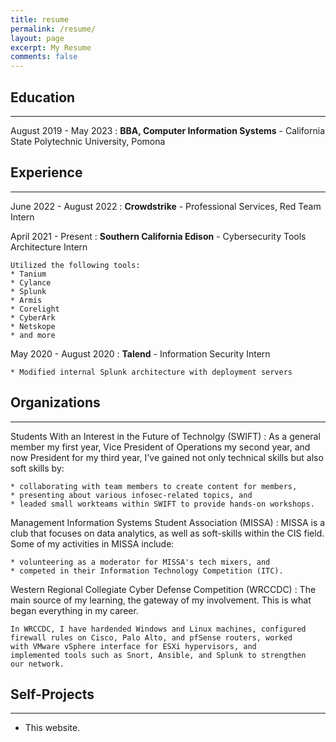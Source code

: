 ```yaml
---
title: resume
permalink: /resume/
layout: page
excerpt: My Resume
comments: false
---
```

Education
---------
<hr>

August 2019 - May 2023
:   **BBA, Computer Information Systems** - California State Polytechnic University, Pomona



Experience
----------
<hr>

June 2022 - August 2022
:   **Crowdstrike** - Professional Services, Red Team Intern


April 2021 - Present
:   **Southern California Edison** - Cybersecurity Tools Architecture Intern

    Utilized the following tools:
    * Tanium
    * Cylance
    * Splunk
    * Armis
    * Corelight
    * CyberArk
    * Netskope
    * and more

    

May 2020 - August 2020
:   **Talend** - Information Security Intern

    * Modified internal Splunk architecture with deployment servers



Organizations
--------------------
<hr>

Students With an Interest in the Future of Technolgy (SWIFT)
:   As a general member my first year, Vice President of Operations my
    second year, and now President for my third year, I've gained
    not only technical skills but also soft skills by:

    * collaborating with team members to create content for members,
    * presenting about various infosec-related topics, and
    * leaded small workteams within SWIFT to provide hands-on workshops.

Management Information Systems Student Association (MISSA)
:   MISSA is a club that focuses on data analytics, as well as soft-skills
    within the CIS field. Some of my activities in MISSA include:

    * volunteering as a moderator for MISSA's tech mixers, and
    * competed in their Information Technology Competition (ITC).

Western Regional Collegiate Cyber Defense Competition (WRCCDC)
:   The main source of my learning, the gateway of my involvement.
    This is what began everything in my career.

    In WRCCDC, I have hardended Windows and Linux machines, configured
    firewall rules on Cisco, Palo Alto, and pfSense routers, worked
    with VMware vSphere interface for ESXi hypervisors, and
    implemented tools such as Snort, Ansible, and Splunk to strengthen
    our network.


Self-Projects
----------------------------------------
<hr>

* This website.
